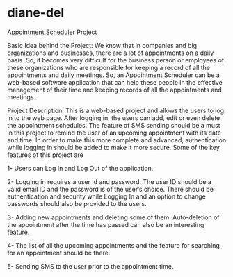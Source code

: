 # diane-del
 Appointment Scheduler Project
 
Basic Idea behind the Project: We know that in companies and big organizations and businesses, there are a lot of appointments on a daily basis. So, it becomes very difficult for the business person or employees of these organizations who are responsible for keeping a record of all the appointments and daily meetings. So, an Appointment Scheduler can be a web-based software application that can help these people in the effective management of their time and keeping records of all the appointments and meetings.

Project Description: This is a web-based project and allows the users to log in to the web page. After logging in, the users can add, edit or even delete the appointment schedules. The feature of SMS sending should be a must in this project to remind the user of an upcoming appointment with its date and time. In order to make this more complete and advanced, authentication while logging in should be added to make it more secure. Some of the key features of this project are

1- Users can Log In and Log Out of the application.

2- Logging in requires a user id and password. The user ID should be a valid email ID and the password is of the user’s choice. There should be authentication and security while Logging In and an option to change passwords should also be provided to the users.

3- Adding new appointments and deleting some of them. Auto-deletion of the appointment after the time has passed can also be an interesting feature.

4- The list of all the upcoming appointments and the feature for searching for an appointment should be there.

5- Sending SMS to the user prior to the appointment time.

